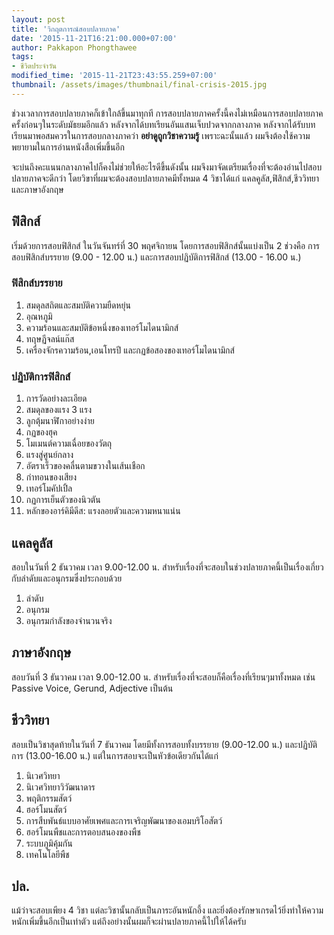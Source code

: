 ```yaml
---
layout: post
title: 'วิกฤตการณ์สอบปลายภาค'
date: '2015-11-21T16:21:00.000+07:00'
author: Pakkapon Phongthawee
tags:
- ชีวิตประจำวัน
modified_time: '2015-11-21T23:43:55.259+07:00'
thumbnail: /assets/images/thumbnail/final-crisis-2015.jpg
---
```

ช่วงเวลาการสอบปลายภาคก็เข้าใกล้ขึ้นมาทุกที การสอบปลายภาคครั้งนี้คงไม่เหมือนการสอบปลายภาคครั้งก่อนๆในระดับมัธยมอีกแล้ว หลังจากได้บทเรียนอันแสนเจ็บปวดจากกลางภาค หลังจากได้รับบทเรียนมาพอสมควรในการสอบกลางภาคว่า **อย่าดูถูกวิชาความรู้** เพราะฉะนั้นแล้ว ผมจึงต้องใช้ความพยายามในการอ่านหนังสือเพิ่มขึ้นอีก

จะบ่นถึงคะแนนกลางภาคไปก็คงไม่ช่วยให้อะไรดีขึ้นดังนั้น ผมจึงมาจัดเตรียมเรื่องที่จะต้องอ่านไปสอบปลายภาคจะดีกว่า โดยวิขาที่ผมจะต้องสอบปลายภาคมีทั้งหมด 4  วิชาได้แก่ แคลคูลัส,ฟิสิกส์,ชีววิทยาและภาษาอังกฤษ

## ฟิสิกส์

เริ่มด้วยการสอบฟิสิกส์ ในวันจันทร์ที่ 30 พฤศจิกายน โดยการสอบฟิสิกส์นั้นแบ่งเป็น 2 ช่วงคือ การสอบฟิสิกส์บรรยาย (9.00 - 12.00 น.) และการสอบปฏิบัติการฟิสิกส์ (13.00 - 16.00 น.)

### ฟิสิกส์บรรยาย

1. สมดุลสถิตและสมบัติความยืดหยุ่น
2. อุณหภูมิ
3. ความร้อนและสมบัติข้อหนึ่งของเทอร์โมไดนามิกส์
4. ทฤษฏีจลน์แก๊ส
5. เครื่องจักรความร้อน,เอนโทรปี และกฏข้อสองของเทอร์โมไดนามิกส์

### ปฏิบัติการฟิสิกส์

1. การวัดอย่างละเอียด
2. สมดุลของแรง 3 แรง
3. ลูกตุ้มนาฬิกาอย่างง่าย
4. กฏของฮุค
5. โมเมนต์ความเฉื่อยของวัตถุ
6. แรงสู่ศูนย์กลาง
7. อัตราเร็วของคลื่นตามขวางในเส้นเชือก
8. กำทอนของเสียง
9. เทอร์โมคัปเปิ้ล
10. กฏการเย็นตัวของนิวตัน
11. หลักของอาร์คิมีดีส: แรงลอยตัวและความหนาแน่น

## แคลคูลัส

สอบในวันที่ 2 ธันวาคม เวลา 9.00-12.00 น. สำหรับเรื่องที่จะสอบในช่วงปลายภาคนี้เป็นเรื่องเกี่ยวกับลำดับและอนุกรมซึ่งประกอบด้วย

1. ลำดับ
2. อนุกรม
3. อนุกรมกำลังของจำนวนจริง

## ภาษาอังกฤษ

สอบวันที่ 3 ธันวาคม เวลา 9.00-12.00 น. สำหรับเรื่องที่จะสอบก็คือเรื่องที่เรียนๆมาทั้งหมด เช่น Passive Voice, Gerund, Adjective เป็นต้น


## ชีววิทยา

สอบเป็นวิชาสุดท้ายในวันที่ 7 ธันวาคม โดยมีทั้งการสอบทั้งบรรยาย (9.00-12.00 น.) และปฏิบัติการ (13.00-16.00 น.) แต่ในการสอบจะเป็นหัวข้อเดียวกันได้แก่

1. นิเวศวิทยา
2. นิเวศวิทยาวิวัฒนาดาร
3. พฤติกรรมสัตว์
4. ฮอร์โมนสัตว์
5. การสืบพันธ์แบบอาศัยเพศและการเจริญพัฒนาของเอมบริโอสัตว์
6. ฮอร์โมนพืชและการตอบสนองของพืช
7. ระบบภูมิคุ้มกัน
8. เทคโนโลยีพืช

## ปล.

แม้ว่าจะสอบเพียง 4 วิชา แต่ละวิชานั้นกลับเป็นภาระอันหนักอึ้ง และยิ่งต้องรักษาเกรดไว้ยิ่งทำให้ความหนักเพิ่มขึ้นอีกเป็นเท่าตัว แต่ถึงอย่างนั้นผมก็จะผ่านปลายภาคนี้ไปให้ได้ครับ
